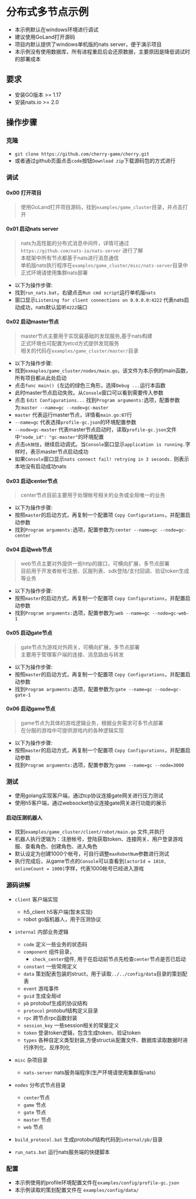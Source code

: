 # 分布式多节点示例

- 本示例默认在windows环境进行调试
- 建议使用GoLand打开源码
- 项目内默认提供了windows单机版的nats server，便于演示项目
- 本示例没有使用数据库，所有进程重启后会还原数据，主要原因是降低调试时的部署成本

## 要求

- 安装GO版本 >= 1.17
- 安装nats.io >= 2.0

## 操作步骤

### 克隆

- `git clone https://github.com/cherry-game/cherry.git`
- 或者通过github页面点击`code`按钮`Download zip`下载源码包的方式进行

### 调试

#### 0x00 打开项目

> 使用GoLand打开项目源码，找到`examples/game_cluster`目录，并点击打开

#### 0x01 启动nats server

> nats为高性能的分布式消息中间件，详情可通过`https://github.com/nats-io/nats-server` 进行了解 \
> 本框架中所有节点都基于nats进行消息通信 \
> 单机版nats执行程序在`examples/game_cluster/misc/nats-server`目录中 \
> 正式环境请使用集群nats部署

- 以下为操作步骤:
- 找到`run_nats.bat`，右键点击`Run cmd script`运行单机版`nats`
- 窗口显示`Listening for client connections on 0.0.0.0:4222` 代表nats启动成功，nats默认监听`4222`端口

#### 0x02 启动master节点

> master节点主要用于实现最基础的发现服务,基于nats构建 \
> 正式环境也可配置为etcd方式提供发现服务 \
> 相关的代码在`examples/game_cluster/master/`目录

- 以下为操作步骤:
- 找到`exmaples/game_cluster/nodes/main.go`，该文件为本示例的main函数，所有项目都从此处启动
- 点击`func main() {`左边的绿色三角形，选择`Debug ...`运行本函数
- 此时master节点启动失败。从`Console`窗口可以看到需要传入参数
- 点击 `Edit Configurations...` 找到`Program arguments:`选项，配置参数为:`master --name=gc --node=gc-master`
- `master` 代表运行master节点，详情看`main.go:87`行
- `--name=gc` 代表选择`profile-gc.json`的环境配置参数
- `--node=gc-master` 代表master节点启动时，读取`profile-gc.json`文件中`"node_id": "gc-master"`的环境配置
- 点击`ok按钮`，继续启动调式。当`Console`窗口显示`application is running.`字样时，表示master节点启动成功
- 如果`Console`窗口显示`nats connect fail! retrying in 3 seconds.` 则表示本地没有启动成功nats

#### 0x03 启动center节点

> center节点目前主要用于处理帐号相关的业务或全局唯一的业务

- 以下为操作步骤:
- 按照`master`的启动方式，再复制一个配置项 `Copy Configurations`，并配置启动参数
- 找到`Program arguments:`选项，配置参数为:`center --name=gc --node=gc-center`

#### 0x04 启动web节点

> web节点主要对外提供一些http的接口，可横向扩展，多节点部署 \
> 目前用于开发者帐号注册、区服列表、sdk登陆/支付回调、验证token生成等业务

- 以下为操作步骤:
- 按照`master`的启动方式，再复制一个配置项 `Copy Configurations`，并配置启动参数
- 找到`Program arguments:`选项，配置参数为:`web --name=gc --node=gc-web-1`

#### 0x05 启动gate节点

> gate节点为游戏对外网关，可横向扩展，多节点部署 \
> 主要用于管理客户端的连接、消息路由与转发

- 以下为操作步骤:
- 按照`master`的启动方式，再复制一个配置项 `Copy Configurations`，并配置启动参数
- 找到`Program arguments:`选项，配置参数为:`gate --name=gc --node=gc-gate-1`

#### 0x06 启动game节点

> game节点为具体的游戏逻辑业务，根据业务需求可多节点部署 \
> 在分服的游戏中可提供游戏内的各种逻辑实现

- 以下为操作步骤:
- 按照`master`的启动方式，再复制一个配置项 `Copy Configurations`，并配置启动参数
- 找到`Program arguments:`选项，配置参数为:`game --name=gc --node=3000`

### 测试

- 使用golang实现客户端，通过tcp协议连接gate网关进行压力测试
- 使用h5客户端，通过websocket协议连接gate网关进行功能的展示

#### 启动压测机器人

- 找到`examples/game_cluster/client/robot/main.go` 文件,并执行
- 机器人执行逻辑为：注册帐号，登陆获取token、连接网关、用户登录游戏服、查看角色、创建角色、进入角色
- 默认设定为创建1000个帐号，可自行调整`maxRobotNum`参数进行测试
- 执行完成后，从game节点的`Console`可以查看到`[actorId = 1010, onlineCount = 1000]`字样，代表1000帐号已经进入游戏

### 源码讲解

- `client` 客户端实现
    - h5_client h5客户端(暂未实现)
    - robot go版机器人，用于压测协议

- `internal` 内部业务逻辑
    - `code` 定义一些业务的状态码
    - `component` 组件目录，
        - `check_center`组件, 用于在启动前节点先检查`center`节点是否已启动
    - `constant` 一些常用定义
    - `data` 策划配表包装的struct，用于读取`../../config/data`目录的策划配表
    - `event` 游戏事件
    - `guid` 生成全局id
    - `pb` protobuf生成的协议结构
    - `protocol` protobuf结构定义目录
    - `rpc` 跨节点rpc函数封装
    - `session_key` 一些session相关的常量定义
    - `token` 登录token逻辑，包含生成token、验证token
    - `types` 各种自定义类型封装,方便struct从配置文件、数据库读取数据时进行序列化、反序列化

- `misc` 杂项目录
    - `nats-server` nats服务端程序(生产环境请使用集群版nats)

- `nodes` 分布式节点目录
    - `center`节点
    - `game` 节点
    - `gate` 节点
    - `master` 节点
    - `web` 节点

- `build_protocol.bat` 生成protobuf结构代码到`internal/pb/`目录
- `run_nats.bat` 运行nats服务端的快捷脚本

### 配置

- 本示例使用的profile环境配置文件在`examples/config/profile-gc.json`
- 本示例读取的策划配置文件在 `examples/config/data/`